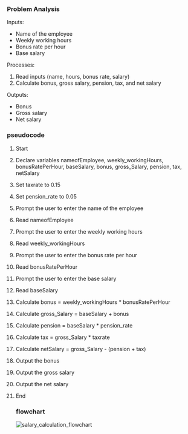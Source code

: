  ### Problem Analysis

Inputs:
- Name of the employee
- Weekly working hours
- Bonus rate per hour
- Base salary

Processes:
1. Read inputs (name, hours, bonus rate, salary)
2. Calculate bonus, gross salary, pension, tax, and net salary

Outputs:
- Bonus
- Gross salary
- Net salary
### pseudocode


1. Start
2. Declare variables nameofEmployee, weekly_workingHours, bonusRatePerHour, baseSalary, bonus, gross_Salary, pension, tax, netSalary
3. Set taxrate to 0.15
4. Set pension_rate to 0.05
5. Prompt the user to enter the name of the employee
6. Read nameofEmployee
7. Prompt the user to enter the weekly working hours
8. Read weekly_workingHours
9. Prompt the user to enter the bonus rate per hour
10. Read bonusRatePerHour
11. Prompt the user to enter the base salary
12. Read baseSalary
13. Calculate bonus = weekly_workingHours * bonusRatePerHour
14. Calculate gross_Salary = baseSalary + bonus
15. Calculate pension = baseSalary * pension_rate
16. Calculate tax = gross_Salary * taxrate
17. Calculate netSalary = gross_Salary - (pension + tax)
18. Output the bonus
19. Output the gross salary
20. Output the net salary
21. End

     ###  flowchart

      ![salary_calculation_flowchart](https://github.com/user-attachments/assets/a1eeea33-e85f-4257-8f97-aedca925e2f3)
